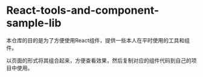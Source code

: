 # React-tools-and-component-sample-lib

本仓库的目的是为了方便使用React组件，提供一些本人在平时使用的工具和组件。

以页面的形式将其组合起来，方便查看效果，然后复制对应的组件代码到自己的项目中使用。
